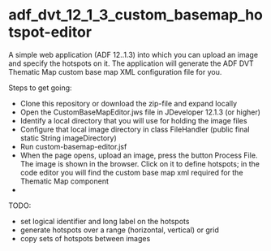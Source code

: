 adf_dvt_12_1_3_custom_basemap_hotspot-editor
============================================

A simple web application (ADF 12..1.3) into which you can upload an image and specify the hotspots on it. The application will generate the ADF DVT Thematic Map custom base map XML configuration file for you.

Steps to get going:

- Clone this repository or download the zip-file and expand locally
- Open the CustomBaseMapEditor.jws file in JDeveloper 12.1.3 (or higher)
- Identify a local directory that you will use for holding the image files
- Configure that local image directory in class FileHandler (public final static String imageDirectory)
- Run custom-basemap-editor.jsf
- When the page opens, upload an image, press the button Process File. The image is shown in the browser. Click on it to define hotspots; in the code editor you will find the custom base map xml required for the Thematic Map component
- 
TODO:
- set logical identifier and long label on the hotspots
- generate hotspots over a range (horizontal, vertical) or grid
- copy sets of hotspots between images

